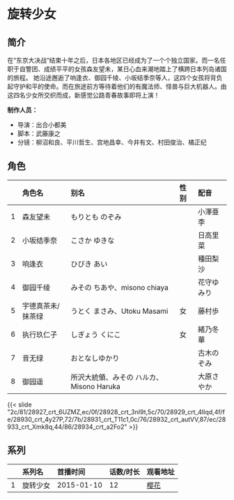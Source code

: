 # 旋转少女


## 简介

在“东京大决战”结束十年之后，日本各地区已经成为了一个个独立国家。而一名任职于自警团、成绩平平的女孩森友望未，某日心血来潮地踏上了横跨日本列岛诸国的旅程。 她沿途邂逅了响逢衣、御园千绫、小坂结季奈等人，这四个女孩将背负起守护和平的使命。而在旅途前方等待着他们的有魔法师、怪兽与巨大机器人。由这四名少女所交织而成，新感觉公路青春故事即将上演！

**制作人员：**
- 导演：出合小都美
- 脚本：武藤康之
- 分镜：柳沼和良、平川哲生、宫地昌幸、今井有文、村田俊治、橘正纪

## 角色

|     |   角色名   |   别名  | 性别 |  配音  |
|:--- |:------  |:----      |:---  |:--   |
| 1 | 森友望未 | もりとも のぞみ |  | 小澤亜李 |
| 2 | 小坂结季奈 | こさか ゆきな |  | 日高里菜 |
| 3 | 响逢衣 | ひびき あい |  | 種田梨沙 |
| 4 | 御园千绫 | みその ちあや、misono chiaya |  | 花守ゆみり |
| 5 | 宇德真茶未/抹茶绿 | うとく まさみ、Utoku Masami | 女 | 藤村歩 |
| 6 | 执行玖仁子 | しぎょう くにこ | 女 | 緒乃冬華 |
| 7 | 音无绿 | おとなしゆかり |  | 古木のぞみ |
| 8 | 御园遥 | 所沢大統領、みその ハルカ、Misono Haruka |  | 大原さやか |

{{< slide "2c/81/28927_crt_6UZMZ,ec/0f/28928_crt_3nI9t,5c/70/28929_crt_4IIqd,4f/fe/28930_crt_4y27P,72/7b/28931_crt_T11c1,0c/76/28932_crt_autVV,87/ec/28933_crt_Xmk8q,44/86/28934_crt_a2Fo2" >}}

## 系列

|     |   系列名   |   首播时间  | 话数/时长  | 观看地址 |
|:---  |:------    |:----      |:---       |:---  |
| 1 | 旋转少女 | 2015-01-10 | 12 | [樱花](https://www.cykz.net/vodplay/xuanzhuanshaonv-1-1/)  |



